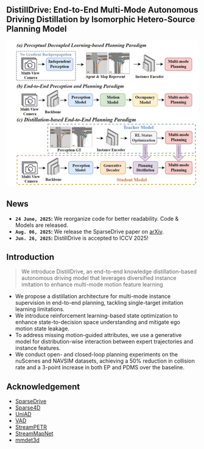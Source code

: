 ## DistillDrive: End-to-End Multi-Mode Autonomous Driving Distillation by Isomorphic Hetero-Source Planning Model
![轮椅机器人](docs/overview.jpg)

## News
* **`24 June, 2025`:** We reorganize code for better readability. Code & Models are released.
* **`Aug. 06, 2025`:** We release the SparseDrive paper on [arXiv](https://arxiv.org/abs/2405.19620). 
* **`Jun. 26, 2025`:** DistillDrive is accepted to ICCV 2025!

## Introduction
> We introduce DistillDrive, an end-to-end knowledge distillation-based autonomous driving model that leverages diversified instance imitation to enhance multi-mode motion feature learning
- We propose a distillation architecture for multi-mode instance supervision in end-to-end planning, tackling single-target imitation learning limitations.
- We introduce reinforcement learning-based state optimization to enhance state-to-decision space understanding and mitigate ego motion state leakage.
- To address missing motion-guided attributes, we use a generative model for distribution-wise interaction between expert trajectories and instance features.
- We conduct open- and closed-loop planning experiments on the nuScenes and NAVSIM datasets, achieving a 50% reduction in collision rate and a 3-point increase in both EP and PDMS over the baseline.


## Acknowledgement
- [SparseDrive](https://github.com/swc-17/SparseDrive)
- [Sparse4D](https://github.com/HorizonRobotics/Sparse4D)
- [UniAD](https://github.com/OpenDriveLab/UniAD) 
- [VAD](https://github.com/hustvl/VAD)
- [StreamPETR](https://github.com/exiawsh/StreamPETR)
- [StreamMapNet](https://github.com/yuantianyuan01/StreamMapNet)
- [mmdet3d](https://github.com/open-mmlab/mmdetection3d)

